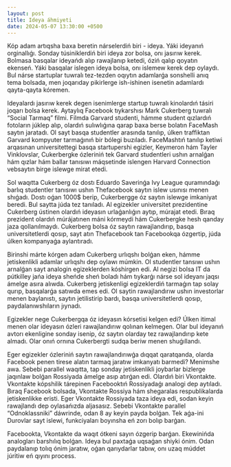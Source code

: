```yaml
---
layout: post
title: Ideya áhmiyeti 
date: 2024-05-07 13:30:00 +0500
---
```


Kóp adam artıqsha baxa beretin nárselerdiń biri - ideya. Yáki ideyanıń orginallıǵı. Sonday túsiniklerdiń biri ideya zor bolsa, onı jasırıw kerek. Bolmasa basqalar ideyańdı alıp rawajlanıp ketedi, óziń qalıp qoyatın ekenseń. Yáki basqalar islegen ideya bolsa, onı islemew kerek dep oylaydı.
Bul nárse startuplar tuwralı tez-tezden oqıytın adamlarǵa sonshelli anıq tema bolsada, men joqarıday pikirlerge ish-ishinen isenetin adamlardı qayta-qayta kóremen. 

Ideyalardı jasırıw kerek degen isenimlerge startup tuwralı kinolardıń tásiri joqarı bolsa kerek. Aytaylıq Facebook tıykarshısı Mark Cukerberg tuwralı “Social Tarmaq” filmi. Filmda Garvard studenti, hámme student qızlardıń fotoların júklep alıp, olardıń sulıwlıǵına qarap baxa berse bolatın FaceMash saytın jaratadı. Ol sayt basqa studentler arasında tanılıp, úlken traffiktan Garvard kompyuter tarmaǵınıń bir bólegi buzıladı. FaceMashtıń tanılıp ketiwi arqasınan universitettegi basqa startupershi egizler, Keymeron hám Tayler Vinklovslar, Cukerbergke ózleriniń tek Garvard studentleri ushın arnalǵan hám qızlar hám ballar tanısıwı máqsetinde islengen Harvard Connection vebsaytın birge islewge mirat etedi.

Sol waqıtta Cukerberg óz dostı Eduardo Saverinǵa Ivy League quramındaǵı barlıq studentler tanısıwı ushın Thefacebook saytın islew usınısı menen shıǵadı. Dostı oǵan 1000$ berip, Cukerbergge óz saytın islewge imkaniyat beredi. Bul saytta júda tez tanıladı. Al egizekler universitet prezidentine Cukerberg ústinen olardıń ideyasın urlaǵanlıǵın aytıp, múrajat etedi. Bıraq prezident olardıń múrájatınen máni kórmeydi hám Cukerbergke hesh qanday jaza qollanılmaydı. Cukerberg bolsa óz saytın rawajlandırıp, basqa universitetlerdi qosıp, sayt atın Thefacebook tan Facebookqa ózgertip, júda úlken kompanyaǵa aylantıradı.

Birinshi márte kórgen adam Cukerberg urlıqshı bolǵan eken, hámme jetiskenlikli adamlar urlıqshı dep oylawı múmkin. Ol studentler tansıwı ushın arnalǵan sayt analogin egizeklerden kóshirgen edi. Al negizi bolsa IT da pútkilley jańa ideya sheńde sheń boladı hám tıykarǵı nárse sol ideyanı jaqsı ámelge asıra alıwda. Cukerberg jetiskenligi egizeklerdiń tarmaǵın tap solay qurıp, basqalarǵa satıwda emes edi. Ol saytin rawajlandırıw ushın investorlar menen baylanıstı, saytın jetilistirip bardı, basqa universitetlerdı qosıp, paydalanıwshıların jıynadı. 

Egizekler nege Cukerbergqa óz ideyasın kórsetisi kelgen edi? Úlken itimal menen olar ideyasın ózleri rawajlandırıw qolınan kelmegen. Olar bul ideyanıń avtorı ekenligine sonday isenip, óz saytın olarday tez rawajlandırıp kete almadı. Olar onıń ornına Cukerbergti sudqa beriw menen shuǵıllandı.

Eger egizekler ózleriniń saytın rawajlandırıwǵa dıqqat qaratqanda, olarda Facebook penen tirese alatın tarmaq jaratıw imkanyatı barmedi? Menimshe awa. Sebebi parallel waqıtta, tap sonday jetiskenlikli joybarlar bizlerge jaqınlaw bolǵan Rossiyada ámelge asıp atırǵan edi. Olardıń biri Vkontakte. Vkontakte kópshilik tárepinen Facebooktıń Rossiyadaǵı analogi dep aytıladı. Bıraq Facebook bolsada, Vkontakte Rossiya hám shegaralas respublikalarda jetiskenlikke eristi. Eger Vkontakte Rossiyada taza ideya edi, sodan keyin rawajlandı dep oylasańızda aljasasız. Sebebi Vkontakte parallel “Odnoklassniki” dáwrinde, odan 8 ay keyin payda bolǵan. Tek aǵa-ini Durovlar sayt islewi, funkciyaları boyınsha eń zorı bolıp barǵan. 

Facebookta, Vkontakte da waqıt ótkeni sayın ózgerip barǵan. Ekewinińda analogları barshılıq bolǵan. Ideya bul paxtaǵa uqsaǵan shiyki ónim. Odan paydalanıp tolıq ónim jaratıw, oǵan qarıydarlar tabıw, onı uzaq múddet júritiw eń qıyını process.